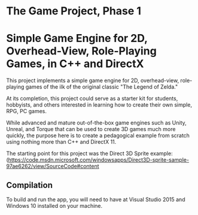 # The Game Project, Phase 1
# Simple Game Engine for 2D, Overhead-View, Role-Playing Games, in C++ and DirectX
This project implements a simple game engine for 2D, overhead-view, role-playing games of the ilk of the original classic "The Legend of Zelda."

At its completion, this project could serve as a starter kit for students, hobbyists, and others interested in learning how to create their own simple, RPG, PC games.  

While advanced and mature out-of-the-box game engines such as Unity, Unreal, and Torque that can be used to create 3D games much more quickly, the purpose here is to create a pedagogical example from scratch using nothing more than C++ and DirectX 11.

The starting point for this project was the Direct 3D Sprite example: (https://code.msdn.microsoft.com/windowsapps/Direct3D-sprite-sample-97ae6262/view/SourceCode#content


Compilation
-------------------------
To build and run the app, you will need to have at Visual Studio 2015 and Windows 10 installed on your machine.

